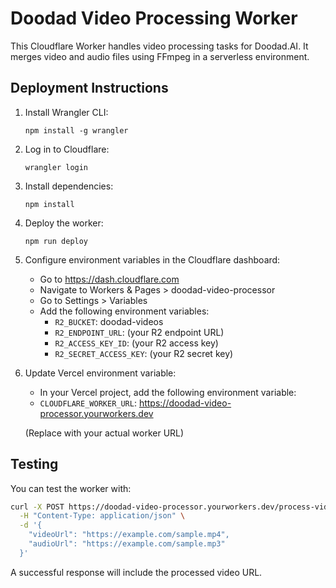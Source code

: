 # Doodad Video Processing Worker

This Cloudflare Worker handles video processing tasks for Doodad.AI. It merges video and audio files using FFmpeg in a serverless environment.

## Deployment Instructions

1. Install Wrangler CLI:
   ```
   npm install -g wrangler
   ```

2. Log in to Cloudflare:
   ```
   wrangler login
   ```

3. Install dependencies:
   ```
   npm install
   ```

4. Deploy the worker:
   ```
   npm run deploy
   ```

5. Configure environment variables in the Cloudflare dashboard:
   - Go to https://dash.cloudflare.com
   - Navigate to Workers & Pages > doodad-video-processor
   - Go to Settings > Variables
   - Add the following environment variables:
     - `R2_BUCKET`: doodad-videos
     - `R2_ENDPOINT_URL`: (your R2 endpoint URL)
     - `R2_ACCESS_KEY_ID`: (your R2 access key)
     - `R2_SECRET_ACCESS_KEY`: (your R2 secret key)

6. Update Vercel environment variable:
   - In your Vercel project, add the following environment variable:
   - `CLOUDFLARE_WORKER_URL`: https://doodad-video-processor.yourworkers.dev
   
   (Replace with your actual worker URL)

## Testing

You can test the worker with:

```bash
curl -X POST https://doodad-video-processor.yourworkers.dev/process-video \
  -H "Content-Type: application/json" \
  -d '{
    "videoUrl": "https://example.com/sample.mp4",
    "audioUrl": "https://example.com/sample.mp3"
  }'
```

A successful response will include the processed video URL. 